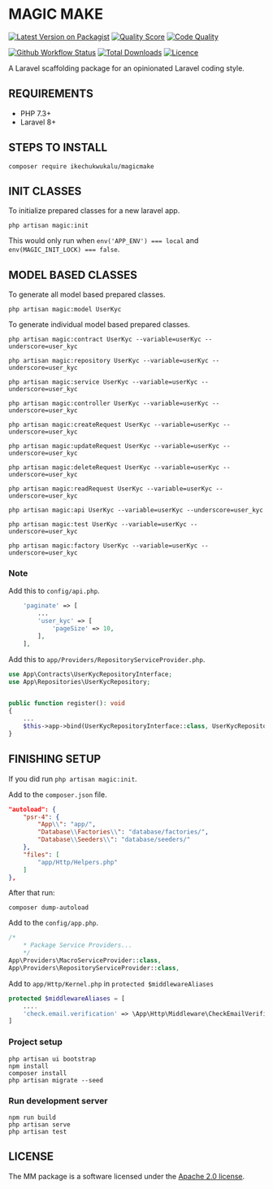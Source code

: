 # MAGIC MAKE

[![Latest Version on Packagist](https://img.shields.io/packagist/v/ikechukwukalu/magicmake?style=flat-square)](https://packagist.org/packages/ikechukwukalu/magicmake)
[![Quality Score](https://img.shields.io/scrutinizer/quality/g/ikechukwukalu/magicmake/main?style=flat-square)](https://scrutinizer-ci.com/g/ikechukwukalu/magicmake/)
[![Code Quality](https://img.shields.io/codefactor/grade/github/ikechukwukalu/magicmake?style=flat-square)](https://www.codefactor.io/repository/github/ikechukwukalu/magicmake)
<!-- [![Known Vulnerabilities](https://snyk.io/test/github/ikechukwukalu/magicmake/badge.svg?style=flat-square)](https://security.snyk.io/package/composer/ikechukwukalu%2Fmagicmake) -->
[![Github Workflow Status](https://img.shields.io/github/actions/workflow/status/ikechukwukalu/magicmake/magicmake.yml?branch=main&style=flat-square)](https://github.com/ikechukwukalu/magicmake/actions/workflows/magicmake.yml)
[![Total Downloads](https://img.shields.io/packagist/dt/ikechukwukalu/magicmake?style=flat-square)](https://packagist.org/packages/ikechukwukalu/magicmake)
[![Licence](https://img.shields.io/packagist/l/ikechukwukalu/magicmake?style=flat-square)](https://github.com/ikechukwukalu/magicmake/blob/main/LICENSE.md)

A Laravel scaffolding package for an opinionated Laravel coding style.

## REQUIREMENTS

- PHP 7.3+
- Laravel 8+

## STEPS TO INSTALL

``` shell
composer require ikechukwukalu/magicmake
```

## INIT CLASSES

To initialize prepared classes for a new laravel app.

``` shell
php artisan magic:init
```

This would only run when `env('APP_ENV') === local` and `env(MAGIC_INIT_LOCK) === false`.

## MODEL BASED CLASSES

To generate all model based prepared classes.

``` shell
php artisan magic:model UserKyc
```

To generate individual model based prepared classes.

``` shell
php artisan magic:contract UserKyc --variable=userKyc --underscore=user_kyc

php artisan magic:repository UserKyc --variable=userKyc --underscore=user_kyc

php artisan magic:service UserKyc --variable=userKyc --underscore=user_kyc

php artisan magic:controller UserKyc --variable=userKyc --underscore=user_kyc

php artisan magic:createRequest UserKyc --variable=userKyc --underscore=user_kyc

php artisan magic:updateRequest UserKyc --variable=userKyc --underscore=user_kyc

php artisan magic:deleteRequest UserKyc --variable=userKyc --underscore=user_kyc

php artisan magic:readRequest UserKyc --variable=userKyc --underscore=user_kyc

php artisan magic:api UserKyc --variable=userKyc --underscore=user_kyc

php artisan magic:test UserKyc --variable=userKyc --underscore=user_kyc

php artisan magic:factory UserKyc --variable=userKyc --underscore=user_kyc
```

### Note

Add this to `config/api.php`.

```php
    'paginate' => [
        ...
        'user_kyc' => [
            'pageSize' => 10,
        ],
    ],
```

Add this to `app/Providers/RepositoryServiceProvider.php`.

```php
use App\Contracts\UserKycRepositoryInterface;
use App\Repositories\UserKycRepository;


public function register(): void
{
    ...
    $this->app->bind(UserKycRepositoryInterface::class, UserKycRepository::class);
}
```


## FINISHING SETUP

If you did run `php artisan magic:init`.

Add to the `composer.json` file.

```json
"autoload": {
    "psr-4": {
        "App\\": "app/",
        "Database\\Factories\\": "database/factories/",
        "Database\\Seeders\\": "database/seeders/"
    },
    "files": [
        "app/Http/Helpers.php"
    ]
},
```

After that run:

```shell
composer dump-autoload
```

Add to the `config/app.php`.

```php
/*
    * Package Service Providers...
    */
App\Providers\MacroServiceProvider::class,
App\Providers\RepositoryServiceProvider::class,
```

Add to `app/Http/Kernel.php` in `protected $middlewareAliases`

```php
protected $middlewareAliases = [
    ....
    'check.email.verification' => \App\Http\Middleware\CheckEmailVerification::class,
]
```

### Project setup

```shell
php artisan ui bootstrap
npm install
composer install
php artisan migrate --seed
```

### Run development server

```shell
npm run build
php artisan serve
php artisan test
```

## LICENSE

The MM package is a software licensed under the [Apache 2.0 license](https://www.apache.org/licenses/LICENSE-2.0).
